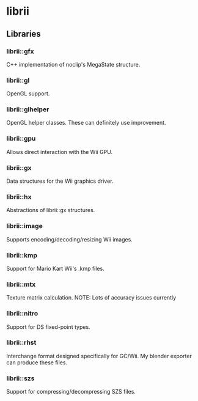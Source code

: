 # librii

## Libraries

### librii::gfx
C++ implementation of noclip's MegaState structure.

### librii::gl
OpenGL support.

### librii::glhelper
OpenGL helper classes. These can definitely use improvement.

### librii::gpu
Allows direct interaction with the Wii GPU.

### librii::gx
Data structures for the Wii graphics driver.

### librii::hx
Abstractions of librii::gx structures.

### librii::image
Supports encoding/decoding/resizing Wii images.

### librii::kmp
Support for Mario Kart Wii's .kmp files.

### librii::mtx
Texture matrix calculation.
NOTE: Lots of accuracy issues currently

### librii::nitro
Support for DS fixed-point types.

### librii::rhst
Interchange format designed specifically for GC/Wii. My blender exporter can produce these files.

### librii::szs
Support for compressing/decompressing SZS files.
